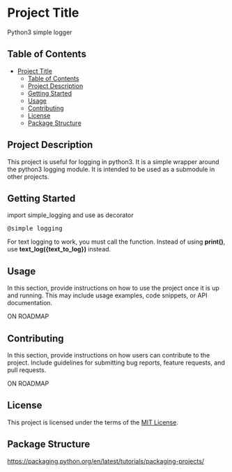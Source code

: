 
# Project Title

Python3 simple logger

## Table of Contents

- [Project Title](#project-title)
  - [Table of Contents](#table-of-contents)
  - [Project Description](#project-description)
  - [Getting Started](#getting-started)
  - [Usage](#usage)
  - [Contributing](#contributing)
  - [License](#license)
  - [Package Structure](#package-structure)

## Project Description

This project is useful for logging in python3. It is a simple wrapper around the python3 logging module. It is intended to be used as a submodule in other projects.

## Getting Started

import simple_logging and use as decorator
<pre>@simple_logging</pre>

For text logging to work, you must call the function. Instead of using <b>print()</b>, use <b>text_log({text_to_log})</b> instead.

## Usage

In this section, provide instructions on how to use the project once it is up and running. This may include usage examples, code snippets, or API documentation.

ON ROADMAP

## Contributing

In this section, provide instructions on how users can contribute to the project. Include guidelines for submitting bug reports, feature requests, and pull requests.

ON ROADMAP

## License

This project is licensed under the terms of the [MIT License](./LICENSE).


## Package Structure

https://packaging.python.org/en/latest/tutorials/packaging-projects/
